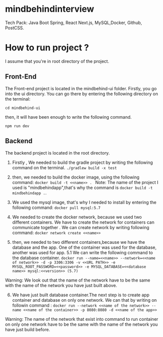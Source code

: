 # mindbehindinterview
Tech Pack: Java Boot Spring, React Next.js, MySQL,Docker, Github, PostCSS.
# How to run project ? 

I assume that you're in root directory of the project.

## Front-End

The Front-end project is located in the mindbehind-ui folder. Firstly, you go into the ui directory. You can go there by entering the following directory on the terminal:

`cd mindbehind-ui`

then, it will have been enough to write the following command.

`npm run dev`


## Backend

The backend project is located in the root directory.
1. Firstly , We needed to build the gradle project by writing the following command on the terminal.
`./gradlew build -x test`

2. then, we needed to build the docker image, using the following command:
`docker build -t <<name>> . `
Note: The name of the project I used is "mindbehindapp",that's why the command is `docker build -t mindbehindapp .`.  

3. We used the mysql image, that's why I needed to install by entering the following command:
`docker pull mysql:5.7` 

4. We needed to create the docker network, because we used two different containers. We have to create the network for containers can communicate together . We can create network by writing following command: `docker network create <<name>>`
5. then, we needed to two different containers,because we have the database and the app. One of the container was used for the database, another was used for app.
 5.1 We can write the following command to the database container.
 `docker run --name=<<name>> --network=<<name of network>> -d -p 3306:3306 -v <<URL PATH>> -e MYSQL_ROOT_PASSWORD=<<password>> -e MYSQL_DATABASE=<<database name>>
	mysql:<<version>> (5.7)`
  
 Warning: We look out that the name of the network have to be the same with the name of the network you have just built above.
 
6. We have just built database container.The next step is to create app container and database on only one network. We can that by writing on followin command :
`docker run --network <<name of the network>> --name <<name of the container>> -p 8080:8080 -d <<name of the app>>`

Warning: The name of the network that exist into command to run container on only one network have to be the same with the name of the network you have just build before.



